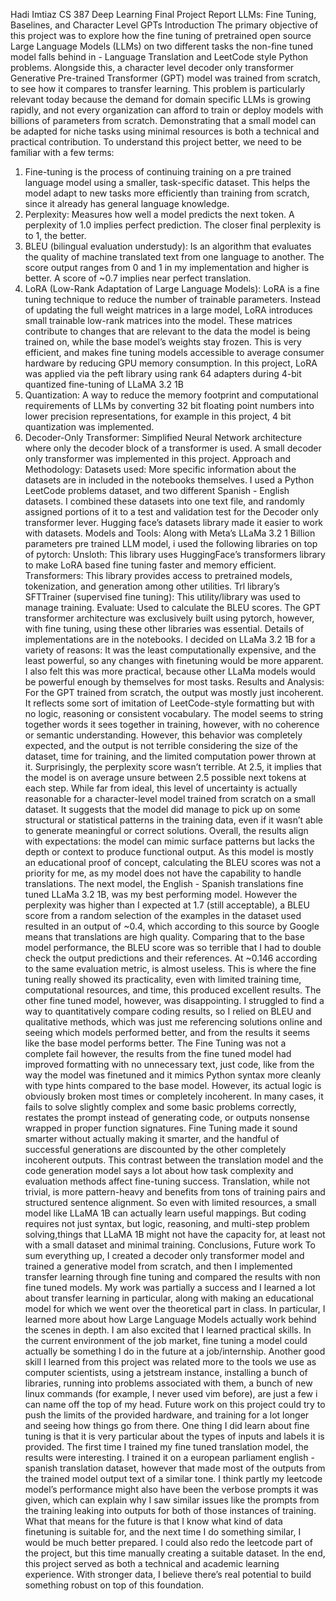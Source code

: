 Hadi Imtiaz
CS 387 Deep Learning
Final Project Report
LLMs: Fine Tuning, Baselines, and
Character Level GPTs
Introduction
The primary objective of this project was to explore how the fine tuning of pretrained open
source Large Language Models (LLMs) on two different tasks the non-fine tuned model falls
behind in - Language Translation and LeetCode style Python problems. Alongside this, a
character level decoder only transformer Generative Pre-trained Transformer (GPT) model was
trained from scratch, to see how it compares to transfer learning.
This problem is particularly relevant today because the demand for domain specific LLMs is
growing rapidly, and not every organization can afford to train or deploy models with billions of
parameters from scratch. Demonstrating that a small model can be adapted for niche tasks using
minimal resources is both a technical and practical contribution.
To understand this project better, we need to be familiar with a few terms:
1) Fine-tuning is the process of continuing training on a pre trained language model using a
smaller, task-specific dataset. This helps the model adapt to new tasks more efficiently
than training from scratch, since it already has general language knowledge.
2) Perplexity: Measures how well a model predicts the next token. A perplexity of 1.0
implies perfect prediction. The closer final perplexity is to 1, the better.
3) BLEU (bilingual evaluation understudy): Is an algorithm that evaluates the quality of
machine translated text from one language to another. The score output ranges from 0 and
1 in my implementation and higher is better. A score of ~0.7 implies near perfect
translation.
4) LoRA (Low-Rank Adaptation of Large Language Models): LoRA is a fine tuning
technique to reduce the number of trainable parameters. Instead of updating the full
weight matrices in a large model, LoRA introduces small trainable low-rank matrices into
the model. These matrices contribute to changes that are relevant to the data the model is
being trained on, while the base model’s weights stay frozen. This is very efficient, and
makes fine tuning models accessible to average consumer hardware by reducing GPU
memory consumption. In this project, LoRA was applied via the peft library using rank
64 adapters during 4-bit quantized fine-tuning of LLaMA 3.2 1B
5) Quantization: A way to reduce the memory footprint and computational requirements of
LLMs by converting 32 bit floating point numbers into lower precision representations,
for example in this project, 4 bit quantization was implemented.
6) Decoder-Only Transformer: Simplified Neural Network architecture where only the
decoder block of a transformer is used. A small decoder only transformer was
implemented in this project.
Approach and Methodology:
Datasets used:
More specific information about the datasets are in included in the notebooks themselves. I used
a Python LeetCode problems dataset, and two different Spanish - English datasets. I combined
these datasets into one text file, and randomly assigned portions of it to a test and validation test
for the Decoder only transformer lever. Hugging face’s datasets library made it easier to work
with datasets.
Models and Tools:
Along with Meta’s LLaMa 3.2 1 Billion parameters pre trained LLM model, i used the
following libraries on top of pytorch:
Unsloth: This library uses HuggingFace’s transformers library to make LoRA based fine tuning
faster and memory efficient.
Transformers: This library provides access to pretrained models, tokenization, and generation
among other utilities.
Trl library’s SFTTrainer (supervised fine tuning): This utility/library was used to manage
training.
Evaluate: Used to calculate the BLEU scores.
The GPT transformer architecture was exclusively built using pytorch, however, with fine tuning,
using these other libraries was essential.
Details of implementations are in the notebooks.
I decided on LLaMa 3.2 1B for a variety of reasons: It was the least computationally expensive,
and the least powerful, so any changes with finetuning would be more apparent. I also felt this
was more practical, because other LLaMa models would be powerful enough by themselves for
most tasks.
Results and Analysis:
For the GPT trained from scratch, the output was mostly just incoherent. It reflects some sort of
imitation of LeetCode-style formatting but with no logic, reasoning or consistent vocabulary. The
model seems to string together words it sees together in training, however, with no coherence or
semantic understanding.
However, this behavior was completely expected, and the output is not terrible considering the
size of the dataset, time for training, and the limited computation power thrown at it.
Surprisingly, the perplexity score wasn’t terrible. At 2.5, it implies that the model is on average
unsure between 2.5 possible next tokens at each step. While far from ideal, this level of
uncertainty is actually reasonable for a character-level model trained from scratch on a small
dataset. It suggests that the model did manage to pick up on some structural or statistical patterns
in the training data, even if it wasn’t able to generate meaningful or correct solutions. Overall, the
results align with expectations: the model can mimic surface patterns but lacks the depth or
context to produce functional output.
As this model is mostly an educational proof of concept, calculating the BLEU scores was not a
priority for me, as my model does not have the capability to handle translations.
The next model, the English - Spanish translations fine tuned LLaMa 3.2 1B, was my best
performing model. However the perplexity was higher than I expected at 1.7 (still acceptable), a
BLEU score from a random selection of the examples in the dataset used resulted in an output of
~0.4, which according to this source by Google means that translations are high quality.
Comparing that to the base model performance, the BLEU score was so terrible that I had to
double check the output predictions and their references. At ~0.146 according to the same
evaluation metric, is almost useless. This is where the fine tuning really showed its practicality,
even with limited training time, computational resources, and time, this produced excellent
results.
The other fine tuned model, however, was disappointing. I struggled to find a way to
quantitatively compare coding results, so I relied on BLEU and qualitative methods, which was
just me referencing solutions online and seeing which models performed better, and from the
results it seems like the base model performs better. The Fine Tuning was not a complete fail
however, the results from the fine tuned model had improved formatting with no unnecessary
text, just code, like from the way the model was finetuned and it mimics Python syntax more
cleanly with type hints compared to the base model. However, its actual logic is obviously
broken most times or completely incoherent. In many cases, it fails to solve slightly complex and
some basic problems correctly, restates the prompt instead of generating code, or outputs
nonsense wrapped in proper function signatures. Fine Tuning made it sound smarter without
actually making it smarter, and the handful of successful generations are discounted by the other
completely incoherent outputs.
This contrast between the translation model and the code generation model says a lot about how
task complexity and evaluation methods affect fine-tuning success. Translation, while not trivial,
is more pattern-heavy and benefits from tons of training pairs and structured sentence alignment.
So even with limited resources, a small model like LLaMA 1B can actually learn useful
mappings. But coding requires not just syntax, but logic, reasoning, and multi-step problem
solving,things that LLaMA 1B might not have the capacity for, at least not with a small dataset
and minimal training.
Conclusions, Future work
To sum everything up, I created a decoder only transformer model and trained a generative model
from scratch, and then I implemented transfer learning through fine tuning and compared the
results with non fine tuned models. My work was partially a success and I learned a lot about
transfer learning in particular, along with making an educational model for which we went over
the theoretical part in class. In particular, I learned more about how Large Language Models
actually work behind the scenes in depth. I am also excited that I learned practical skills. In the
current environment of the job market, fine tuning a model could actually be something I do in
the future at a job/internship. Another good skill I learned from this project was related more to
the tools we use as computer scientists, using a jetstream instance, installing a bunch of libraries,
running into problems associated with them, a bunch of new linux commands (for example, I
never used vim before), are just a few i can name off the top of my head.
Future work on this project could try to push the limits of the provided hardware, and training for
a lot longer and seeing how things go from there. One thing I did learn about fine tuning is that it
is very particular about the types of inputs and labels it is provided. The first time I trained my
fine tuned translation model, the results were interesting. I trained it on a european parliament
english - spanish translation dataset, however that made most of the outputs from the trained
model output text of a similar tone. I think partly my leetcode model’s performance might also
have been the verbose prompts it was given, which can explain why I saw similar issues like the
prompts from the training leaking into outputs for both of those instances of training. What that
means for the future is that I know what kind of data finetuning is suitable for, and the next time I
do something similar, I would be much better prepared. I could also redo the leetcode part of the
project, but this time manually creating a suitable dataset.
In the end, this project served as both a technical and academic learning experience. With
stronger data, I believe there’s real potential to build something robust on top of this foundation.

